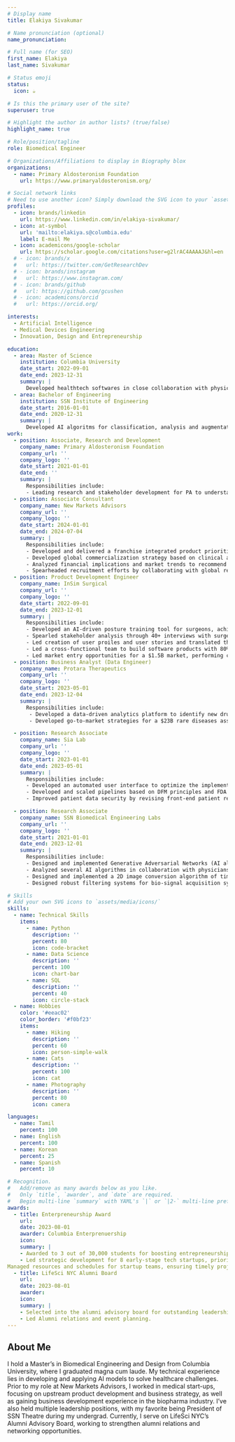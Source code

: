 ```yaml
---
# Display name
title: Elakiya Sivakumar

# Name pronunciation (optional)
name_pronunciation: 

# Full name (for SEO)
first_name: Elakiya
last_name: Sivakumar

# Status emoji
status:
  icon: ☕️

# Is this the primary user of the site?
superuser: true

# Highlight the author in author lists? (true/false)
highlight_name: true

# Role/position/tagline
role: Biomedical Engineer

# Organizations/Affiliations to display in Biography blox
organizations:
  - name: Primary Aldosteronism Foundation
    url: https://www.primaryaldosteronism.org/

# Social network links
# Need to use another icon? Simply download the SVG icon to your `assets/media/icons/` folder.
profiles:
  - icon: brands/linkedin
    url: https://www.linkedin.com/in/elakiya-sivakumar/
  - icon: at-symbol
    url: 'mailto:elakiya.s@columbia.edu'
    label: E-mail Me
  - icon: academicons/google-scholar
    url: https://scholar.google.com/citations?user=g2lrAC4AAAAJ&hl=en
  # - icon: brands/x
  #   url: https://twitter.com/GetResearchDev
  # - icon: brands/instagram
  #   url: https://www.instagram.com/
  # - icon: brands/github
  #   url: https://github.com/gcushen
  # - icon: academicons/orcid
  #   url: https://orcid.org/

interests:
  - Artificial Intelligence
  - Medical Devices Engineering
  - Innovation, Design and Entrepreneurship

education:
  - area: Master of Science
    institution: Columbia University
    date_start: 2022-09-01
    date_end: 2023-12-31
    summary: |
      Developed healthtech softwares in close collaboration with physicians to rethink surgeon ergonomics, EHR experience.
  - area: Bachelor of Engineering
    institution: SSN Institute of Engineering
    date_start: 2016-01-01
    date_end: 2020-12-31
    summary: |
      Developed AI algoritms for classification, analysis and augmentation of medical data
work:
  - position: Associate, Research and Development
    company_name: Primary Aldosteronism Foundation
    company_url: ''
    company_logo: ''
    date_start: 2021-01-01
    date_end: ''
    summary: |
      Responsibilities include:
      - Leading research and stakeholder development for PA to understand current    affairs, track research and derive so-whats for the foundation and take next stepst
  - position: Associate Consultant
    company_name: New Markets Advisors
    company_url: ''
    company_logo: ''
    date_start: 2024-01-01
    date_end: 2024-07-04
    summary: |
      Responsibilities include:
      - Developed and delivered a franchise integrated product prioritization strategy for a medical diagnostics market leader for the US hospital networks market by analyzing portfolio and conducting market research.
      - Developed global commercialization strategy based on clinical and regulatory intelligence, existing portfolio, to develop marketing strategy, product positioning and establish unique marketing strategies.
      - Analyzed financial implications and market trends to recommend strategies for a $2B product introduction project, enhancing market access and supporting go-to-market strategies.
      - Spearheaded recruitment efforts by collaborating with global recruitment partners, overseeing the shortlisting of candidates for surveys and interviews, and ensuring alignment with project requirements
  - position: Product Development Engineer
    company_name: InSim Surgical
    company_url: ''
    company_logo: ''
    date_start: 2022-09-01
    date_end: 2023-12-01
    summary: |
      Responsibilities include:
      - Developed an AI-driven posture training tool for surgeons, achieving 80% user compliance, following ISO and FDA guidelines for Class 2 devices, reducing $15M in losses from musculoskeletal disorders in surgeons.
      - Spearled stakeholder analysis through 40+ interviews with surgeons, pain experts, and engineers, forming close strategic partnerships and ensuring compliance with medical device regulations.
      - Led creation of user proiles and user stories and translated them into product specifications to lead product design and engineering.
      - Led a cross-functional team to build software products with 80% user compliance based on DFM principles.
      - Led market entry opportunities for a $1.5B market, performing competitive landscape analysis and developing business models based on supply, sales and marketing methods.
  - position: Business Analyst (Data Engineer)
    company_name: Protara Therapeutics
    company_url: ''
    company_logo: ''
    date_start: 2023-05-01
    date_end: 2023-12-04
    summary: |
      Responsibilities include:
       - Developed a data-driven analytics platform to identify new drug assets, utilizing Python and SQL to build data pipelines, integrate datasets, and automate workflows for over 500 companies.
       - Developed go-to-market strategies for a $23B rare diseases asset’s market entry, incorporating physician insights to ensure the solutions met current clinical needs and regulatory standards.

  - position: Research Associate
    company_name: Sia Lab
    company_url: ''
    company_logo: ''
    date_start: 2023-01-01
    date_end: 2023-05-01
    summary: |
      Responsibilities include:
      - Developed an automated user interface to optimize the implementation and analysis of infrared microscope images of calcium-detecting hydrogel patches, increasing efficiency by 25%, based on animal study.
      - Developed and scaled pipelines based on DFM principles and FDA regulations for class 2 devices for image data acquisition, data storing, preprocessing and analysis using deep learning neural networks. 
      - Improved patient data security by revising front-end patient records frameworks in collaboration with senior researchers.

  - position: Research Associate
    company_name: SSN Biomedical Engineering Labs
    company_url: ''
    company_logo: ''
    date_start: 2021-01-01
    date_end: 2023-12-01
    summary: |
      Responsibilities include:
      - Designed and implemented Generative Adversarial Networks (AI algorithm) to increase the number of images in a spine image dataset by 159% to boost performance of traditional deep learning models on medical data.
      - Analyzed several AI algorithms in collaboration with physicians to classify breast cancer data to assist diagnosis at point-of-care and published a research article in an international conference with the findings.
      - Designed and implemented a 2D image conversion algorithm of time-variant brain signal (EEG) data into images to utilize traditional convolutional neural networks for predicting mental task overload.
      - Designed robust filtering systems for bio-signal acquisition systems, to reduce signal to noise ratio of the collected data and improve diagnostic accuracy following ISO and FDA guidelines for Class 2 devices.

# Skills
# Add your own SVG icons to `assets/media/icons/`
skills:
  - name: Technical Skills
    items:
      - name: Python
        description: ''
        percent: 80
        icon: code-bracket
      - name: Data Science
        description: ''
        percent: 100
        icon: chart-bar
      - name: SQL
        description: ''
        percent: 40
        icon: circle-stack
  - name: Hobbies
    color: '#eeac02'
    color_border: '#f0bf23'
    items:
      - name: Hiking
        description: ''
        percent: 60
        icon: person-simple-walk
      - name: Cats
        description: ''
        percent: 100
        icon: cat
      - name: Photography
        description: ''
        percent: 80
        icon: camera

languages:
  - name: Tamil
    percent: 100
  - name: English
    percent: 100
  - name: Korean
    percent: 25
  - name: Spanish
    percent: 10

# Recognition.
#   Add/remove as many awards below as you like.
#   Only `title`, `awarder`, and `date` are required.
#   Begin multi-line `summary` with YAML's `|` or `|2-` multi-line prefix and indent 2 spaces below.
awards:
  - title: Enterpreneurship Award
    url:
    date: 2023-08-01
    awarder: Columbia Enterprenuership 
    icon: 
    summary: |
    - Awarded to 3 out of 30,000 students for boosting entrepreneurship within the Columbia University community.
    - Led strategic development for 8 early-stage tech startups, prioritizing growth plans and resource allocation, resulting in accelerated growth and enhanced critical networks.
Managed resources and schedules for startup teams, ensuring timely project completion and efficient use of infrastructure, significantly improving operational efficiency.
  - title: LifeSci NYC Alumni Board
    url: 
    date: 2023-08-01
    awarder: 
    icon: 
    summary: |
    - Selected into the alumni advisory board for outstanding leadership and contributions to Life Sciences NYC.
    - Led Alumni relations and event planning.
---
```


## About Me

I hold a Master’s in Biomedical Engineering and Design from Columbia University, where I graduated magna cum laude. My technical experience lies in developing and applying AI models to solve healthcare challenges. Prior to my role at New Markets Advisors, I worked in medical start-ups, focusing on upstream product development and business strategy, as well as gaining business development experience in the biopharma industry. I’ve also held multiple leadership positions, with my favorite being President of SSN Theatre during my undergrad. Currently, I serve on LifeSci NYC’s Alumni Advisory Board, working to strengthen alumni relations and networking opportunities.
